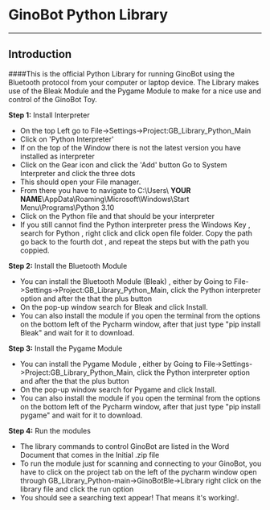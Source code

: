 # GinoBot Python Library

---
## Introduction
####This is the official Python Library for running GinoBot using the Bluetooth protocol from your computer or laptop device. The Library makes use of the Bleak Module and the Pygame Module to make for a nice use and control of the GinoBot Toy.



**Step 1:**
Install Interpreter          
* On the top Left go to  File->Settings->Project:GB_Library_Python_Main   
* Click on 'Python Interpreter'  
* If on the top of the Window there is not the latest version you have installed as interpreter  
* Click on the Gear icon and click the 'Add' button Go to System Interpreter and click the three dots   
* This should open your File manager.  
* From there you have to navigate to C:\Users\ **YOUR NAME**\AppData\Roaming\Microsoft\Windows\Start Menu\Programs\Python 3.10   
* Click on the Python file and that should be your interpreter   
* If you still cannot find the Python interpreter press the Windows Key , search for Python , right click and click open file folder. Copy the path go back to the fourth dot , and repeat the steps but with the path you coppied.

**Step 2:** Install the Bluetooth Module  
* You can install the Bluetooth Module (Bleak) , either by Going to File->Settings->Project:GB_Library_Python_Main, click the Python interpreter option and after the that the plus button  
* On the pop-up window search for Bleak and click Install.
* You can also install the module if you open the terminal from the options on the bottom left of the Pycharm window, after that just type "pip install Bleak" and wait for it to download.

**Step 3:** Install the Pygame Module  
* You can install the Pygame Module , either by Going to File->Settings->Project:GB_Library_Python_Main, click the Python interpreter option and after the that the plus button  
* On the pop-up window search for Pygame and click Install.
* You can also install the module if you open the terminal from the options on the bottom left of the Pycharm window, after that just type "pip install pygame" and wait for it to download.

**Step 4:** Run the modules   
* The library commands to control GinoBot are listed in the Word Document that comes in the Initial .zip file   
* To run the module just for scanning and connecting to your GinoBot, you have to click on the project tab on the left of the pycharm window open through GB_Library_Python-main->GinoBotBle->Library right click on the library file and click the run option
* You should see a searching text appear! That means it's working!. 




